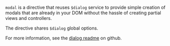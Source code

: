 `modal` is a directive that reuses `$dialog` service to provide simple creation of modals that are already in your DOM without the hassle of creating partial views and controllers.

The directive shares `$dialog` global options.

For more information, see the [dialog readme](https://github.com/angular-ui/bootstrap/blob/master/src/dialog/README.md) on github.
